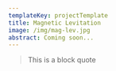 ```yaml
---
templateKey: projectTemplate
title: Magnetic Levitation
image: /img/mag-lev.jpg
abstract: Coming soon...
---
```

> This is a block quote
